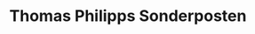 ---
title: "Thomas Philipps Sonderposten"
url: /rossdorf/thomas-philipps-sonderposten/
shop: Kramladen
---